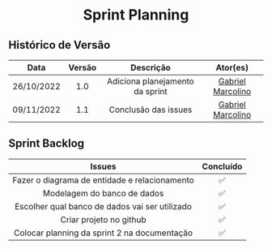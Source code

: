 <h1 align="center">Sprint Planning</h1>

## Histórico de Versão

|    Data    | Versão |            Descrição            |                       Ator(es)                       |
| :--------: | :----: | :-----------------------------: | :--------------------------------------------------: |
| 26/10/2022 |  1.0   | Adiciona planejamento da sprint | [Gabriel Marcolino](https://github.com/GabrielMR360) |
| 09/11/2022 |  1.1   |      Conclusão das issues       | [Gabriel Marcolino](https://github.com/GabrielMR360) |

## Sprint Backlog

|                     Issues                     |     Concluído      |
| :--------------------------------------------: | :----------------: |
| Fazer o diagrama de entidade e relacionamento  | :white_check_mark: |
|          Modelagem do banco de dados           | :white_check_mark: |
| Escolher qual banco de dados vai ser utilizado | :white_check_mark: |
|            Criar projeto no github             | :white_check_mark: |
|  Colocar planning da sprint 2 na documentação  | :white_check_mark: |